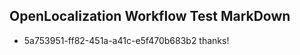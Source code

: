 ## OpenLocalization Workflow Test MarkDown
* 5a753951-ff82-451a-a41c-e5f470b683b2 thanks!

<!--HONumber=Jul16_HO3-->


